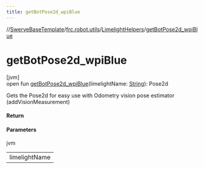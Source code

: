 ```yaml
---
title: getBotPose2d_wpiBlue
---
```

//[SwerveBaseTemplate](../../../index.html)/[frc.robot.utils](../index.html)/[LimelightHelpers](index.html)/[getBotPose2d_wpiBlue](get-bot-pose2d_wpi-blue.html)



# getBotPose2d_wpiBlue



[jvm]\
open fun [getBotPose2d_wpiBlue](get-bot-pose2d_wpi-blue.html)(limelightName: [String](https://docs.oracle.com/javase/8/docs/api/java/lang/String.html)): Pose2d



Gets the Pose2d for easy use with Odometry vision pose estimator (addVisionMeasurement)



#### Return



#### Parameters


jvm

| |
|---|
| limelightName |




